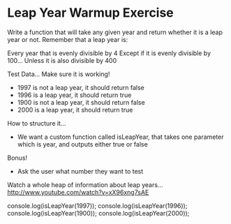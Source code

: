 # Leap Year Warmup Exercise

Write a function that will take any given year and return whether it is a leap year or not. Remember that a leap year is:

Every year that is evenly divisible by 4
Except if it is evenly divisible by 100...
Unless it is also divisible by 400

Test Data... Make sure it is working!

- 1997 is not a leap year, it should return false
- 1996 is a leap year, it should return true
- 1900 is not a leap year, it should return false
- 2000 is a leap year, it should return true

How to structure it...

- We want a custom function called isLeapYear, that takes one parameter which is year, and outputs either true or false

Bonus!

- Ask the user what number they want to test

Watch a whole heap of information about leap years... http://www.youtube.com/watch?v=xX96xng7sAE


console.log(isLeapYear(1997));
console.log(isLeapYear(1996));
console.log(isLeapYear(1900));
console.log(isLeapYear(2000));